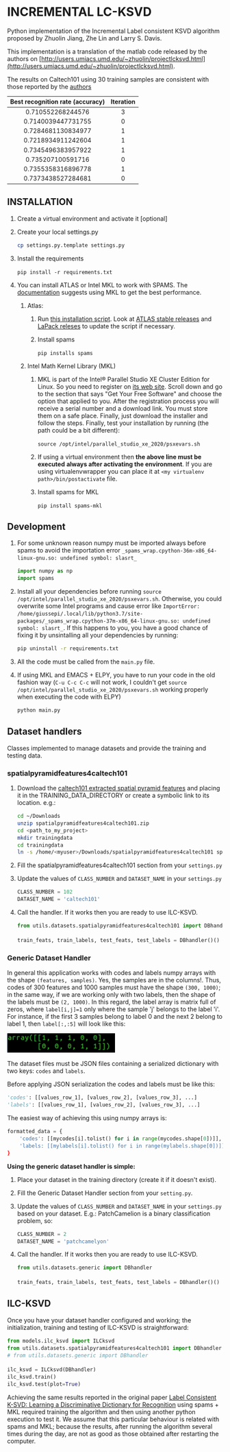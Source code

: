 # INCREMENTAL LC-KSVD

Python implementation of the Incremental Label consistent KSVD algorithm proposed by Zhuolin Jiang, Zhe Lin and Larry S. Davis.

This implementation is a translation of the matlab code released by the authors
on [http://users.umiacs.umd.edu/~zhuolin/projectlcksvd.html](http://users.umiacs.umd.edu/~zhuolin/projectlcksvd.html).

The results on Caltech101 using 30 training samples are consistent with those reported by the [authors](http://users.umiacs.umd.edu/~zhuolin/projectlcksvd.html)

| Best recognition rate (accuracy) | Iteration |
|:-----------------------:|:-----------:|
|     0.710552268244576 |         3 |
|    0.7140039447731755 |         0 |
|    0.7284681130834977 |         1 |
|    0.7218934911242604 |         1 |
|    0.7345496383957922 |         1 |
|     0.735207100591716 |         0 |
|    0.7355358316896778 |         1 |
|    0.7373438527284681 |         0 |

## INSTALLATION

1. Create a virtual environment and activate it [optional]

2. Create your local settings.py

	``` bash
	cp settings.py.template settings.py
	```

3. Install the requirements

	`pip install -r requirements.txt`

4. You can install ATLAS or Intel MKL to work with SPAMS. The [documentation](http://spams-devel.gforge.inria.fr/doc-python/html/doc_spams003.html)
   suggests using MKL to get the best performance.

	1. Atlas:

		1. Run [this installation
    script](https://gist.github.com/giussepi/a1690eb51cc65b7b9cb534d108cc7898). Look
    at [ATLAS stable
    releases](https://sourceforge.net/projects/math-atlas/files/Stable/) and
    [LaPack releses](http://www.netlib.org/lapack/) to update the script if
    necessary.
		2. Install spams

			`pip installs spams`

	2. Intel Math Kernel Library (MKL)

		1. MKL is part of the Intel® Parallel Studio XE Cluster Edition for
    Linux. So you need to register on [its web
    site](https://software.intel.com/content/www/us/en/develop/tools/parallel-studio-xe/choose-download.html). Scroll
    down and go to the section that says "Get Your Free Software" and choose the
    option that applied to you. After the registration process you will receive
    a serial number and a download link. You must store them on a safe
    place. Finally, just download the installer and follow the steps. Finally,
    test your installation by running (the path could be a bit different):

			`source /opt/intel/parallel_studio_xe_2020/psxevars.sh`

		2. If using a virtual environment then **the above line must be executed**
           **always after activating the environment**. If you are using virtualenvwrapper
           you can place it at `<my virtualenv path>/bin/postactivate` file.

		3. Install spams for MKL

			`pip install spams-mkl`


## Development

1. For some unknown reason numpy must be imported always before spams to avoid
   the importation error `_spams_wrap.cpython-36m-x86_64-linux-gnu.so: undefined symbol: slasrt_`

   ``` python
   import numpy as np
   import spams
   ```
2. Install all your dependencies before running `source /opt/intel/parallel_studio_xe_2020/psxevars.sh`. Otherwise, you could overwrite some Intel programs and cause error like `ImportError: /home/giussepi/.local/lib/python3.7/site-packages/_spams_wrap.cpython-37m-x86_64-linux-gnu.so: undefined symbol: slasrt_`. If this happens to you, you have a good chance of fixing it by unsintalling all your dependencies by running:

	``` bash
	pip uninstall -r requirements.txt
	```
3. All the code must be called from the `main.py` file.

4. If using MKL and EMACS + ELPY, you have to run your code in the old fashion way (`C-u C-c C-c` will not work, I couldn't get `source /opt/intel/parallel_studio_xe_2020/psxevars.sh` working properly when executing the code with ELPY)

	``` bash
	python main.py
	```

## Dataset handlers

Classes implemented to manage datasets and provide the training and testing data.

### spatialpyramidfeatures4caltech101

1. Download the [caltech101 extracted spatial pyramid features](http://www.umiacs.umd.edu/~zhuolin/LCKSVD/features/spatialpyramidfeatures4caltech101.zip) and placing it in the TRAINING_DATA_DIRECTORY or create a symbolic link to its location. e.g.:

	``` bash
	cd ~/Downloads
	unzip spatialpyramidfeatures4caltech101.zip
	cd <path_to_my_project>
	mkdir trainingdata
	cd trainingdata
	ln -s /home/<myuser>/Downloads/spatialpyramidfeatures4caltech101 spatialpyramidfeatures4caltech101
	```

2. Fill the spatialpyramidfeatures4caltech101 section from your `settings.py`

3. Update the values of `CLASS_NUMBER` and `DATASET_NAME` in your `settings.py`

	``` python
	CLASS_NUMBER = 102
	DATASET_NAME = 'caltech101'
	```

4. Call the handler. If it works then you are ready to use ILC-KSVD.
   ``` python
   from utils.datasets.spatialpyramidfeatures4caltech101 import DBhandler

   train_feats, train_labels, test_feats, test_labels = DBhandler()()
   ```

### Generic Dataset Handler
In general this application works with codes and labels numpy arrays with the shape `(features, samples)`. Yes, the samples are in the columns!. Thus, codes of 300 features and 1000 samples must have the shape `(300, 1000)`; in the same way, if we are working only with two labels, then the shape of the labels must be `(2, 1000)`. In this regard, the label array is matrix full of zeros, where `label[i,j]=1` only where the sample 'j' belongs to the label 'i'. For instance, if the first 3 samples belong to label 0 and the next 2 belong to label 1, then `label[:,:5]` will look like this:

<img src="doc_images/label_matrix.png" width="50%"/>

The dataset files must be JSON files containing a serialized dictionary with two keys: `codes` and `labels`.

Before applying JSON serialization the codes and labels must be like this:

``` python
'codes': [[values_row_1], [values_row_2], [values_row_3], ...]
'labels': [[values_row_1], [values_row_2], [values_row_3], ...]
```

The easiest way of achieving this using numpy arrays is:

``` python
formatted_data = {
	'codes': [[mycodes[i].tolist() for i in range(mycodes.shape[0])]],
	'labels: [[mylabels[i].tolist() for i in range(mylabels.shape[0])]]
}
```

**Using the generic dataset handler is simple:**


1. Place your dataset in the training directory (create it if it doesn't exist).

2. Fill the Generic Dataset Handler section from your `setting.py`.

3. Update the values of `CLASS_NUMBER` and `DATASET_NAME` in your `settings.py` based on your dataset. E.g.: PatchCamelion is a binary classification problem, so:

	``` python
	CLASS_NUMBER = 2
	DATASET_NAME = 'patchcamelyon'
	```

3. Call the handler. If it works then you are ready to use ILC-KSVD.

   ``` python
   from utils.datasets.generic import DBhandler

   train_feats, train_labels, test_feats, test_labels = DBhandler()()
   ```

## ILC-KSVD

Once you have your dataset handler configured and working; the initialization, training and testing  of ILC-KSVD is straightforward:

``` python
from models.ilc_ksvd import ILCksvd
from utils.datasets.spatialpyramidfeatures4caltech101 import DBhandler
# from utils.datasets.generic import DBhandler

ilc_ksvd = ILCksvd(DBhandler)
ilc_ksvd.train()
ilc_ksvd.test(plot=True)
```
Achieving the same results reported in the original paper [Label Consistent
K-SVD: Learning a Discriminative Dictionary for
Recognition](https://ieeexplore.ieee.org/abstract/document/6516503) using
spams + MKL required training the algorithm and then using another python execution
to test it. We assume that this particular behaviour is related with spams and
MKL; because the results, after running the algorithm several times during the
day, are not as good as those obtained after restarting the computer.
